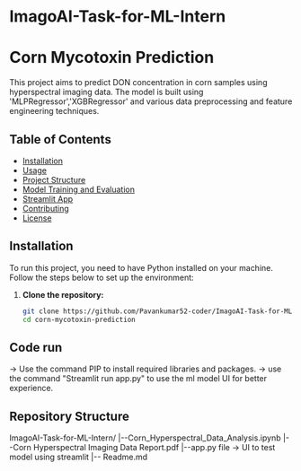 # ImagoAI-Task-for-ML-Intern
# Corn Mycotoxin Prediction

This project aims to predict DON concentration in corn samples using hyperspectral imaging data. The model is built using 'MLPRegressor','XGBRegressor' and various data preprocessing and feature engineering techniques.

## Table of Contents

- [Installation](#installation)
- [Usage](#usage)
- [Project Structure](#project-structure)
- [Model Training and Evaluation](#model-training-and-evaluation)
- [Streamlit App](#streamlit-app)
- [Contributing](#contributing)
- [License](#license)

## Installation

To run this project, you need to have Python installed on your machine. Follow the steps below to set up the environment:

1. **Clone the repository:**

   ```bash
   git clone https://github.com/Pavankumar52-coder/ImagoAI-Task-for-ML-Intern.git
   cd corn-mycotoxin-prediction

## Code run
-> Use the command PIP to install required libraries and packages.
-> use the command "Streamlit run app.py" to use the ml model UI for better experience.

## Repository Structure
ImagoAI-Task-for-ML-Intern/
|--Corn_Hyperspectral_Data_Analysis.ipynb
|--Corn Hyperspectral Imaging Data Report.pdf
|--app.py file -> UI to test model using streamlit
|-- Readme.md
